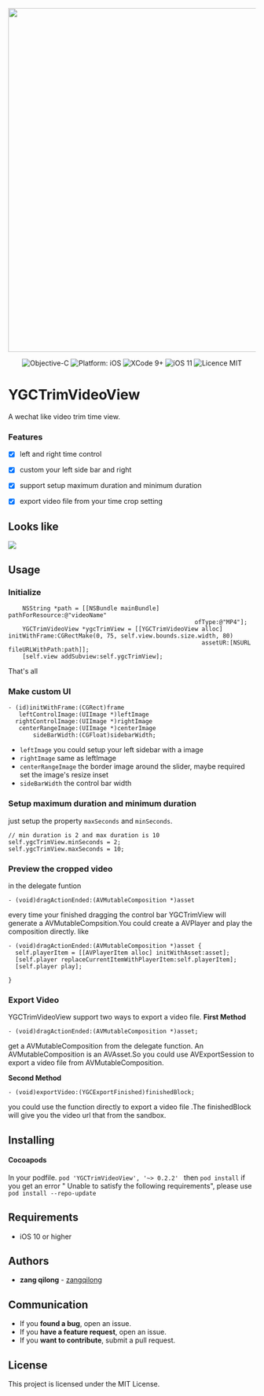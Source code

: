 <div align = "center">
<img src="https://ws1.sinaimg.cn/large/006tNc79ly1fo0zzmjr5mj30jg05kq4a.jpg" width="700" />
</div>

<p align="center">
<img src="https://img.shields.io/badge/ObjC-2.0-orange.svg" alt="Objective-C"/>
<img src="https://img.shields.io/badge/platform-iOS-brightgreen.svg" alt="Platform: iOS"/>
<img src="https://img.shields.io/badge/Xcode-9%2B-brightgreen.svg" alt="XCode 9+"/>
<img src="https://img.shields.io/badge/iOS-11%2B-brightgreen.svg" alt="iOS 11"/>
<img src="https://img.shields.io/badge/licence-MIT-lightgray.svg" alt="Licence MIT"/>
</a>
</p>

# YGCTrimVideoView

A wechat like video trim time view.



### Features
- [x] left and right time control
- [x] custom your left side bar and right
- [x] support setup maximum duration and minimum duration
- [x] export video file from your time crop setting


## Looks like
![](https://ws2.sinaimg.cn/large/006tNc79ly1fo15brtdgkg30cz0p8qv6.gif)
## Usage
### Initialize

```  
    NSString *path = [[NSBundle mainBundle] pathForResource:@"videoName"
                                                     ofType:@"MP4"];
    YGCTrimVideoView *ygcTrimView = [[YGCTrimVideoView alloc] initWithFrame:CGRectMake(0, 75, self.view.bounds.size.width, 80)
                                                       assetUR:[NSURL fileURLWithPath:path]];
    [self.view addSubview:self.ygcTrimView];
```
That's all

### Make custom UI

```
- (id)initWithFrame:(CGRect)frame
   leftControlImage:(UIImage *)leftImage
  rightControlImage:(UIImage *)rightImage
   centerRangeImage:(UIImage *)centerImage
       sideBarWidth:(CGFloat)sidebarWidth;
```

* `leftImage` you could setup your left sidebar with a image
* `rightImage` same as leftImage
* `centerRangeImage` the border image around the slider, maybe required set the image's resize inset
* `sideBarWidth` the control bar width

### Setup maximum duration and minimum duration
just setup the property `maxSeconds` and `minSeconds`.

``` 
// min duration is 2 and max duration is 10 
self.ygcTrimView.minSeconds = 2;
self.ygcTrimView.maxSeconds = 10;
```

### Preview the cropped video

in the delegate funtion 


```
- (void)dragActionEnded:(AVMutableComposition *)asset
```

every time your finished dragging the control bar
YGCTrimView will generate a AVMutableCompsition.You could create a AVPlayer and play the composition directly.
like

```  
- (void)dragActionEnded:(AVMutableComposition *)asset {
  self.playerItem = [[AVPlayerItem alloc] initWithAsset:asset];
  [self.player replaceCurrentItemWithPlayerItem:self.playerItem];
  [self.player play];

}
```

### Export Video
YGCTrimVideoView support two ways to export a video file.
**First Method**

```  
- (void)dragActionEnded:(AVMutableComposition *)asset;
```

get a AVMutableComposition from the delegate function. An AVMutableComposition is an AVAsset.So you could use AVExportSession to export a video file from AVMutableComposition.

**Second Method**

```
- (void)exportVideo:(YGCExportFinished)finishedBlock;
```
you could use the function directly to export a video file .The finishedBlock will give you the video url that from the sandbox.

## Installing

#### Cocoapods
In your podfile.
`pod 'YGCTrimVideoView', '~> 0.2.2' ` 
then `pod install`
if you get an error " Unable to satisfy the following requirements", please use 
`pod install --repo-update`

## Requirements

* iOS 10 or higher

## Authors

* **zang qilong** -  [zangqilong](https://github.com/zangqilong198812)

## Communication

* If you **found a bug**, open an issue.
* If you **have a feature request**, open an issue.
* If you **want to contribute**, submit a pull request.

## License

This project is licensed under the MIT License.


